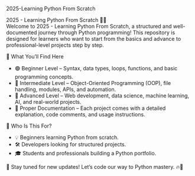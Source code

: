 2025-Learning Python From Scratch

2025 - Learning Python From Scratch 🚀🐍  
Welcome to 2025 - Learning Python From Scratch, a structured and well-documented journey through Python programming! This repository is designed for learners who want to start from the basics and advance to professional-level projects step by step.  

 📌 What You’ll Find Here  
- 🟢 Beginner Level – Syntax, data types, loops, functions, and basic programming concepts.  
- 🔵 Intermediate Level – Object-Oriented Programming (OOP), file handling, modules, APIs, and automation.  
- 🔴 Advanced Level – Web development, data science, machine learning, AI, and real-world projects.  
- 📑 Proper Documentation – Each project comes with a detailed explanation, code comments, and usage instructions.  

🎯 Who Is This For?  
- 💡 Beginners learning Python from scratch.  
- 🛠️ Developers looking for structured projects.  
- 🎓 Students and professionals building a Python portfolio.  

📢 Stay tuned for new updates! Let’s code our way to Python mastery. 🔥🐍  

